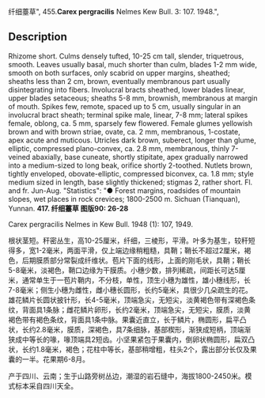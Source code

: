 纤细薹草",
455.**Carex pergracilis** Nelmes Kew Bull. 3: 107. 1948.",

## Description
Rhizome short. Culms densely tufted, 10-25 cm tall, slender, triquetrous, smooth. Leaves usually basal, much shorter than culm, blades 1-2 mm wide, smooth on both surfaces, only scabrid on upper margins, sheathed; sheaths less than 2 cm, brown, eventually membranous part usually disintegrating into fibers. Involucral bracts sheathed, lower blades linear, upper blades setaceous; sheaths 5-8 mm, brownish, membranous at margin of mouth. Spikes few, remote, spaced up to 5 cm, usually singular in an involucral bract sheath; terminal spike male, linear, 7-8 mm; lateral spikes female, oblong, ca. 5 mm, sparsely few flowered. Female glumes yellowish brown and with brown striae, ovate, ca. 2 mm, membranous, 1-costate, apex acute and muticous. Utricles dark brown, suberect, longer than glume, elliptic, compressed plano-convex, ca. 2.8 mm, membranous, thinly 7-veined abaxially, base cuneate, shortly stipitate, apex gradually narrowed into a medium-sized to long beak, orifice shortly 2-toothed. Nutlets brown, tightly enveloped, obovate-elliptic, compressed biconvex, ca. 1.8 mm; style medium sized in length, base slightly thickened; stigmas 2, rather short. Fl. and fr. Jun-Aug.
  "Statistics": "● Forest margins, roadsides of mountain slopes, wet places in rock crevices; 1800-2500 m. Sichuan (Tianquan), Yunnan.
**417. 纤细薹草 图版90: 26-28**

Carex pergracilis Nelmes in Kew Bull. 1948 (1): 107, 1949.

根状茎短。秆密丛生，高10-25厘米，纤细，三棱形，平滑。叶多为基生，较秆短得多，宽1-2毫米，两面平滑，仅上端边缘稍粗糙，具鞘；鞘长不超过2厘米，褐色，后期膜质部分常裂成纤维状。苞片下面的线形，上面的刚毛状，具鞘；鞘长5-8毫米，淡褐色，鞘口边缘为干膜质。小穗少数，排列稀疏，间距长可达5厘米，通常单生于一苞片鞘内，不分枝，单性，顶生小穗为雄性，雄小穗线形，长7-8毫米；侧生小穗为雌性，雌小穗长圆形，长约5毫米，具很少几朵疏生的花。雄花鳞片长圆状披针形，长4-5毫米，顶端急尖，无短尖，淡黄褐色带有深褐色条纹，背面具1条脉；雌花鳞片卵形，长约2毫米，顶端急尖，无短尖，膜质，淡黄褐色带有褐色条纹，背面具1条中脉。果囊近直立，长于鳞片，椭圆形，扁平凸状，长约2.8毫米，膜质，深褐色，具7条细脉，基部楔形，渐狭成短柄，顶端渐狭成中等长的喙，喙顶端具2短齿。小坚果紧包于果囊内，倒卵状椭圆形，扁双凸状，长约1.8毫米，褐色；花柱中等长，基部稍增粗，柱头2个，露出部分长仅及果囊的一半。花果期6-8月。

产于四川、云南；生于山路旁树丛边，潮湿的岩石缝中，海拔1800-2450米。模式标本采自四川天全。
